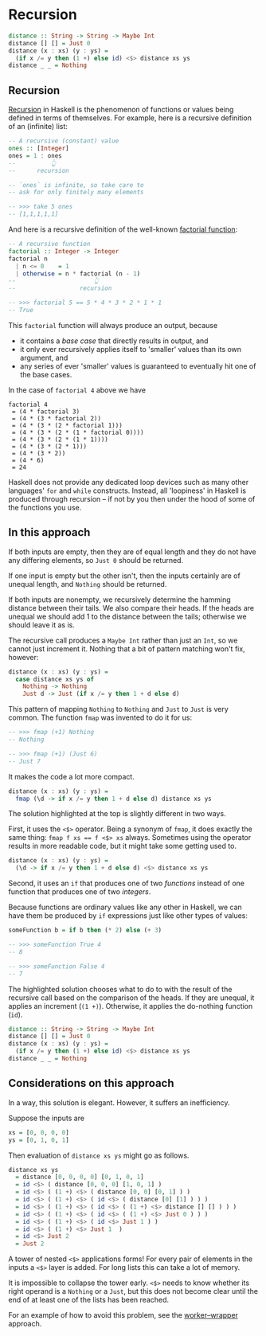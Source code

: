 # Recursion

```haskell
distance :: String -> String -> Maybe Int
distance [] [] = Just 0
distance (x : xs) (y : ys) =
  (if x /= y then (1 +) else id) <$> distance xs ys
distance _ _ = Nothing
```

## Recursion

[Recursion][wikipedia-recursion] in Haskell is the phenomenon of functions or values being defined in terms of themselves.
For example, here is a recursive definition of an (infinite) list:

```haskell
-- A recursive (constant) value
ones :: [Integer]
ones = 1 : ones
--          👆
--      recursion

-- `ones` is infinite, so take care to
-- ask for only finitely many elements

-- >>> take 5 ones
-- [1,1,1,1,1]
```

And here is a recursive definition of the well-known [factorial function][wikipedia-factorial]:

```haskell
-- A recursive function
factorial :: Integer -> Integer
factorial n
  | n <= 0    = 1
  | otherwise = n * factorial (n - 1)
--                      👆
--                  recursion

-- >>> factorial 5 == 5 * 4 * 3 * 2 * 1 * 1
-- True
```

This `factorial` function will always produce an output, because

- it contains a _base case_ that directly results in output, and
- it only ever recursively applies itself to 'smaller' values than its own argument, and
- any series of ever 'smaller' values is guaranteed to eventually hit one of the base cases.

In the case of `factorial 4` above we have

```
factorial 4
 = (4 * factorial 3)
 = (4 * (3 * factorial 2))
 = (4 * (3 * (2 * factorial 1)))
 = (4 * (3 * (2 * (1 * factorial 0))))
 = (4 * (3 * (2 * (1 * 1))))
 = (4 * (3 * (2 * 1)))
 = (4 * (3 * 2))
 = (4 * 6)
 = 24
```

Haskell does not provide any dedicated loop devices such as many other languages' `for` and `while` constructs.
Instead, all 'loopiness' in Haskell is produced through recursion &ndash; if not by you then under the hood of some of the functions you use.


## In this approach

If both inputs are empty, then they are of equal length and they do not have any differing elements, so `Just 0` should be returned.

If one input is empty but the other isn't, then the inputs certainly are of unequal length, and `Nothing` should be returned.

If both inputs are nonempty, we recursively determine the hamming distance between their tails.
We also compare their heads.
If the heads are unequal we should add 1 to the distance between the tails; otherwise we should leave it as is.

The recursive call produces a `Maybe Int` rather than just an `Int`, so we cannot just increment it.
Nothing that a bit of pattern matching won't fix, however:

```haskell
distance (x : xs) (y : ys) =
  case distance xs ys of
    Nothing -> Nothing
    Just d -> Just (if x /= y then 1 + d else d)
```

This pattern of mapping `Nothing` to `Nothing` and `Just` to `Just` is very common.
The function `fmap` was invented to do it for us:

```haskell
-- >>> fmap (+1) Nothing
-- Nothing

-- >>> fmap (+1) (Just 6)
-- Just 7
```

It makes the code a lot more compact.

```haskell
distance (x : xs) (y : ys) =
  fmap (\d -> if x /= y then 1 + d else d) distance xs ys
```

The solution highlighted at the top is slightly different in two ways.

First, it uses the `<$>` operator.
Being a synonym of `fmap`, it does exactly the same thing: `fmap f xs == f <$> xs` always.
Sometimes using the operator results in more readable code, but it might take some getting used to.

```haskell
distance (x : xs) (y : ys) =
  (\d -> if x /= y then 1 + d else d) <$> distance xs ys
```

Second, it uses an `if` that produces one of two _functions_ instead of one function that produces one of two _integers_.

Because functions are ordinary values like any other in Haskell, we can have them be produced by `if` expressions just like other types of values:

```haskell
someFunction b = if b then (* 2) else (+ 3)

-- >>> someFunction True 4
-- 8

-- >>> someFunction False 4
-- 7
```

The highlighted solution chooses what to do to with the result of the recursive call based on the comparison of the heads.
If they are unequal, it applies an increment (`(1 +)`).
Otherwise, it applies the do-nothing function (`id`).

```haskell
distance :: String -> String -> Maybe Int
distance [] [] = Just 0
distance (x : xs) (y : ys) =
  (if x /= y then (1 +) else id) <$> distance xs ys
distance _ _ = Nothing
```


## Considerations on this approach

In a way, this solution is elegant.
However, it suffers an inefficiency.

Suppose the inputs are

```haskell
xs = [0, 0, 0, 0]
ys = [0, 1, 0, 1]
```

Then evaluation of `distance xs ys` might go as follows.

```haskell
distance xs ys
  = distance [0, 0, 0, 0] [0, 1, 0, 1]
  = id <$> ( distance [0, 0, 0] [1, 0, 1] )
  = id <$> ( (1 +) <$> ( distance [0, 0] [0, 1] ) )
  = id <$> ( (1 +) <$> ( id <$> ( distance [0] [1] ) ) )
  = id <$> ( (1 +) <$> ( id <$> ( (1 +) <$> distance [] [] ) ) )
  = id <$> ( (1 +) <$> ( id <$> ( (1 +) <$> Just 0 ) ) )
  = id <$> ( (1 +) <$> ( id <$> Just 1 ) )
  = id <$> ( (1 +) <$> Just 1  )
  = id <$> Just 2
  = Just 2
```

A tower of nested `<$>` applications forms!
For every pair of elements in the inputs a `<$>` layer is added.
For long lists this can take a lot of memory.

It is impossible to collapse the tower early.
`<$>` needs to know whether its right operand is a `Nothing` or a `Just`, but this does not become clear until the end of at least one of the lists has been reached.

For an example of how to avoid this problem, see the [worker&ndash;wrapper][worker-wrapper] approach.


[worker-wrapper]:
    https://exercism.org/tracks/python/exercises/hamming/approaches/worker-wrapper
    "Approach: use a worker&ndash;wrapper construct"


[wikipedia-factorial]:
    https://en.wikipedia.org/wiki/Factorial
    "Wikipedia: Factorial"
[wikipedia-recursion]:
    https://en.wikipedia.org/wiki/Recursion
    "Wikipedia: Recursion"
